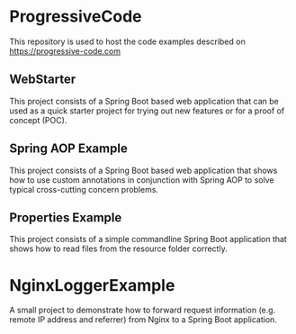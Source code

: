 # ProgressiveCode

This repository is used to host the code examples described on https://progressive-code.com 

## WebStarter

This project consists of a Spring Boot based web application that can be used as a quick starter project for trying out new features or for a proof of concept (POC).

## Spring AOP Example
This project consists of a Spring Boot based web application that shows how to use custom annotations in conjunction with Spring AOP to solve typical cross-cutting concern problems.

## Properties Example
This project consists of a simple commandline Spring Boot application that shows how to read files from the resource folder correctly.

# NginxLoggerExample

A small project to demonstrate how to forward request information (e.g. remote IP address and referrer) from Nginx to a Spring Boot application.
